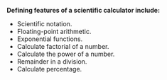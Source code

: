 **Defining features of a scientific calculator include:**

- Scientific notation.
- Floating-point arithmetic.
- Exponential functions.
- Calculate factorial of a number.
- Calculate the power of a number.
- Remainder in a division.
- Calculate percentage.

